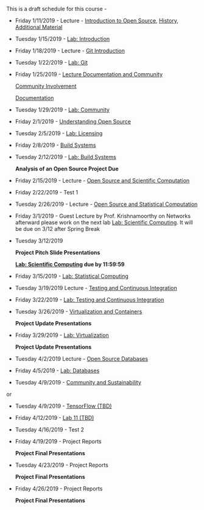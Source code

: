 This is a draft schedule for this course -

* Friday 1/11/2019 - Lecture - [Introduction to Open Source](../Modules/Introduction/Syllabus.pdf), [History](../Modules/Introduction/History.pdf), [Additional Material](../Modules/Introduction/Linux.pdf)

* Tuesday 1/15/2019 - [Lab: Introduction](../Modules/Introduction/Lab-Introduction.md)

* Friday 1/18/2019 - Lecture - [Git Introduction](../Modules/Git/README.Md)

* Tuesday 1/22/2019 - [Lab: Git](../Modules/Git/Lab-Git.md)

* Friday 1/25/2019 - [Lecture Documentation and Community](../Modules/DocumentationAndCommunity/Lecture-DocumentationAndCommunity.Md)

	[Community Involvement](../Modules/DocumentationAndCommunity/Community.html)

	[Documentation](../Modules/DocumentationAndCommunity/Documentation.html)

* Tuesday 1/29/2019 - [Lab: Community](../Modules/DocumentationAndCommunity/Lab-DocumentationAndCommunity.md)

* Friday 2/1/2019 - [Understanding Open Source](../Modules/Licensing/Licensing-S2017-RPI-PatrickMasson.pdf)

* Tuesday 2/5/2019 - [Lab: Licensing](../Modules/Licensing/Lab-Licensing.md)

* Friday 2/8/2019 - [Build Systems](../Modules/BuildSystems/BuildSystems.pdf)

* Tuesday 2/12/2019 - [Lab: Build Systems](../Modules/BuildSystems/Lab-BuildSystems.md)

	**Analysis of an Open Source Project Due**

* Friday 2/15/2019 - Lecture - [Open Source and Scientific Computation](../Modules/ScientificComputing/index.html)

* Friday 2/22/2019 - Test 1

* Tuesday 2/26/2019 - Lecture - [Open Source and Statistical Computation](../Modules/StatisticalComputing/index.html)

* Friday 3/1/2019 - Guest Lecture by Prof. Krishnamoorthy on Networks  afterward please work on the next lab [Lab: Scientific Computing](../Modules/ScientificComputing/Lab-ScientificComputing.md). It will be due on 3/12 after Spring Break

* Tuesday 3/12/2019

    **Project Pitch Slide Presentations**

    **[Lab: Scientific Computing](../Modules/ScientificComputing/Lab-ScientificComputing.md) due by 11:59:59**

* Friday 3/15/2019 - [Lab: Statistical Computing](../Modules/StatisticalComputing/Lab-StatisticalComputing.md)

* Tuesday 3/19/2019 Lecture - [Testing and Continuous Integration](../Modules/TestingAndCI/TestingAndCI.md)

* Friday 3/22/2019 - [Lab: Testing and Continuous Integration](../Modules/TestingAndCI/Lab-TestingAndCI.md)

* Tuesday 3/26/2019 - [Virtualization and Containers](../Modules/Virtualization/source/index.rst)

     **Project Update Presentations** 

* Friday 3/29/2019 - [Lab: Virtualization](../Modules/Virtualization/Lab-Virtualization.md)

     **Project Update Presentations** 

* Tuesday 4/2/2019 Lecture - [Open Source Databases](../Modules/Databases/Databases.pdf)

* Friday 4/5/2019 - [Lab: Databases](../Modules/Databases/Lab-Databases.pdf)

* Tuesday 4/9/2019 - [Community and Sustainability](Lectures/CommunityandSustainability-3-1-2016.pdf)

or 

* Tuesday 4/9/2019 - [TensorFlow (TBD)]()

* Friday 4/12/2019 - [Lab 11 (TBD)]()

* Tuesday 4/16/2019 - Test 2

* Friday 4/19/2019 - Project Reports

	**Project Final Presentations**

* Tuesday 4/23/2019 - Project Reports

	**Project Final Presentations**

* Friday 4/26/2019 - Project Reports

	**Project Final Presentations**

 
